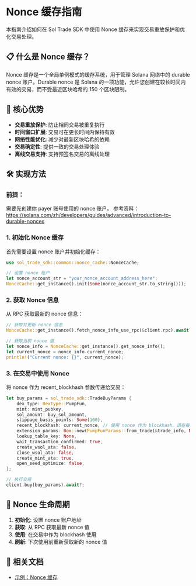 # Nonce 缓存指南

本指南介绍如何在 Sol Trade SDK 中使用 Nonce 缓存来实现交易重放保护和优化交易处理。

## 📋 什么是 Nonce 缓存？

Nonce 缓存是一个全局单例模式的缓存系统，用于管理 Solana 网络中的 durable nonce 账户。Durable nonce 是 Solana 的一项功能，允许您创建在较长时间内有效的交易，而不受最近区块哈希的 150 个区块限制。

## 🚀 核心优势

- **交易重放保护**: 防止相同交易被重复执行
- **时间窗口扩展**: 交易可在更长时间内保持有效
- **网络性能优化**: 减少对最新区块哈希的依赖
- **交易确定性**: 提供一致的交易处理体验
- **离线交易支持**: 支持预签名交易的离线处理

## 🛠️ 实现方法

### 前提：

需要先创建你 payer 账号使用的 nonce 账户。
参考资料： https://solana.com/zh/developers/guides/advanced/introduction-to-durable-nonces

### 1. 初始化 Nonce 缓存

首先需要设置 nonce 账户并初始化缓存：

```rust
use sol_trade_sdk::common::nonce_cache::NonceCache;

// 设置 nonce 账户
let nonce_account_str = "your_nonce_account_address_here";
NonceCache::get_instance().init(Some(nonce_account_str.to_string()));
```

### 2. 获取 Nonce 信息

从 RPC 获取最新的 nonce 信息：

```rust
// 获取并更新 nonce 信息
NonceCache::get_instance().fetch_nonce_info_use_rpc(&client.rpc).await?;

// 获取当前 nonce 值
let nonce_info = NonceCache::get_instance().get_nonce_info();
let current_nonce = nonce_info.current_nonce;
println!("Current nonce: {}", current_nonce);
```

### 3. 在交易中使用 Nonce

将 nonce 作为 recent_blockhash 参数传递给交易：

```rust
let buy_params = sol_trade_sdk::TradeBuyParams {
    dex_type: DexType::PumpFun,
    mint: mint_pubkey,
    sol_amount: buy_sol_amount,
    slippage_basis_points: Some(100),
    recent_blockhash: current_nonce, // 使用 nonce 作为 blockhash。请在每次交易时，都使用最新的 nonce 值。
    extension_params: Box::new(PumpFunParams::from_trade(&trade_info, None)),
    lookup_table_key: None,
    wait_transaction_confirmed: true,
    create_wsol_ata: false,
    close_wsol_ata: false,
    create_mint_ata: true,
    open_seed_optimize: false,
};

// 执行交易
client.buy(buy_params).await?;
```

## 🔄 Nonce 生命周期

1. **初始化**: 设置 nonce 账户地址
2. **获取**: 从 RPC 获取最新 nonce 值
4. **使用**: 在交易中作为 blockhash 使用
6. **刷新**: 下次使用前重新获取新的 nonce 值

## 🔗 相关文档

- [示例：Nonce 缓存](../examples/nonce_cache/)